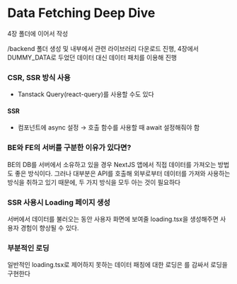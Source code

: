 # Data Fetching Deep Dive

4장 폴더에 이어서 작성
 
/backend 폴더 생성 및 내부에서 관련 라이브러리 다운로드 진행, 4장에서 DUMMY_DATA로 두었던 데이터 대신 데이터 패치를 이용해 진행

### CSR, SSR 방식 사용

- Tanstack Query(react-query)를 사용할 수도 있다

#### SSR

- 컴포넌트에 async 설정 → 호출 함수를 사용할 때 await 설정해줘야 함


### BE와 FE의 서버를 구분한 이유가 있다면?

BE의 DB를 서버에서 소유하고 있을 경우 NextJS 앱에서 직접 데이터를 가져오는 방법도 좋은 방식이다. 그러나 대부분은 API를 호출해 외부로부터 데이터를 가져와 사용하는 방식을 취하고 있기 때문에, 두 가지 방식을 모두 아는 것이 필요하다 

### SSR 사용시 Loading 페이지 생성

서버에서 데이터를 불러오는 동안 사용자 화면에 보여줄 loading.tsx을 생성해주면 사용자 경험이 향상될 수 있다.

### 부분적인 로딩

일반적인 loading.tsx로 제어하지 못하는 데이터 패칭에 대한 로딩은 <Suspense>를 감싸서 로딩을 구현한다 